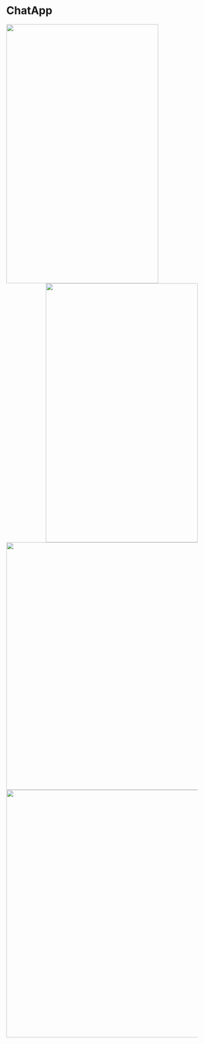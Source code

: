 # ChatApp

<p margin-bottom="50px">
    <img src="https://user-images.githubusercontent.com/45971948/117722312-2fa48080-b1e1-11eb-8388-eb15e761c989.png" width="400" height="680" align="left"/>
    <img src="https://user-images.githubusercontent.com/45971948/117722321-3206da80-b1e1-11eb-8f4d-9823d398dc3b.png" width="400" height="680" align="right"/>
</p>

<img src="https://user-images.githubusercontent.com/45971948/117722317-316e4400-b1e1-11eb-903a-bf5ef36449ce.jpg" width="1130" height="650" align="center"/>
<img src="https://user-images.githubusercontent.com/45971948/117722308-2e735380-b1e1-11eb-9295-2b81cd569167.png" width="725" height="650"/>
